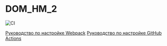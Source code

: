 # DOM_HM_2
![CI](https://github.com/GegamGrigoryan/DOM_HM_2/actions/workflows/web.yml/badge.svg)

[Руководство по настройке Webpack](https://webpack.js.org/guides/)
[Руководство по настройке GitHub Actions](https://docs.github.com/en/actions/quickstart)
